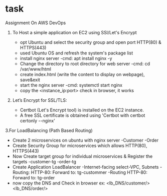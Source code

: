 # task
Assignment On AWS DevOps 

1. To Host a simple application on EC2 using SSl/Let's Encrypt
   * opt Ubuntu and select the security group and open port HTTP(80) & HTTPS(443)
   * used Ubuntu OS and refresh the system's package list
   * install nginx server
     -cmd: apt install nginx -y
   * Change the directory to root directory for web server
     -cmd: cd /var/www/html
   * create index.html (write the content to display on webpage), save&exit
   * start the nginx server
     -cmd: systemctl start nginx
   * copy the <instance_ip:port> check in browser, it works
   
2. Let’s Encrypt for SSL/TLS:
   * Certbot (Let's Encrypt tool) is installed on the EC2 instance.
   * A free SSL certificate is obtained using 'Certbot with certbot certonly --nginx'

3.For LoadBalancing (Path Based Routing)
 * Create 2 microservices on ubuntu with nginx server
   -Customer
   -Order
* Create Security Group for microservices which allows HTTP(80), HTTPS(443)
* Now Create target group for individual microservices & Register the targets
    -customer-tg
    -order-tg
* Create Application LoadBalancer 
   -Internet-facing
   select-VPC, Subnets
   -Routing: HTTP-80: Forward to: tg-custommer
   -Routing HTTP-80: Forward to: tg-order 
* now copy the DNS and Check in browser 
  ex: <lb_DNS/customer/>
      <lb_DNS/order/>
